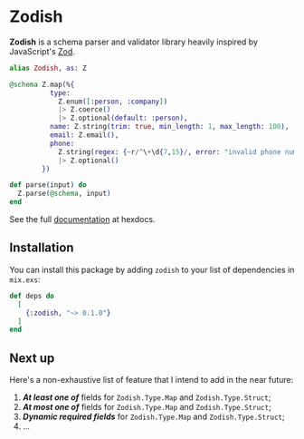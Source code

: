 # Zodish

**Zodish** is a schema parser and validator library heavily inspired
by JavaScript's [Zod](https://zod.dev).

```elixir
alias Zodish, as: Z

@schema Z.map(%{
          type:
            Z.enum([:person, :company])
            |> Z.coerce()
            |> Z.optional(default: :person),
          name: Z.string(trim: true, min_length: 1, max_length: 100),
          email: Z.email(),
          phone:
            Z.string(regex: {~r/^\+\d{7,15}/, error: "invalid phone number"})
            |> Z.optional()
        })

def parse(input) do
  Z.parse(@schema, input)
end
```

See the full [documentation](https://hexdocs.pm/zodish) at hexdocs.


## Installation

You can install this package by adding `zodish` to your list of
dependencies in `mix.exs`:

```elixir
def deps do
  [
    {:zodish, "~> 0.1.0"}
  ]
end
```


## Next up

Here's a non-exhaustive list of feature that I intend to add in the
near future:

1. ***At least one of*** fields for `Zodish.Type.Map` and `Zodish.Type.Struct`;
2. ***At most one of*** fields for `Zodish.Type.Map` and `Zodish.Type.Struct`;
3. ***Dynamic required fields*** for `Zodish.Type.Map` and `Zodish.Type.Struct`;
4. ...
